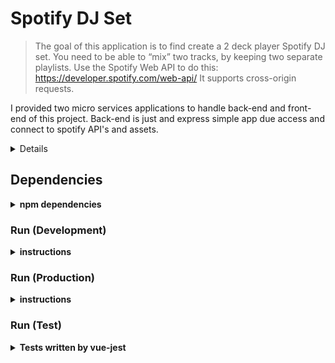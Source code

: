 # Spotify DJ Set

> The goal of this application is to find create a 2 deck player Spotify DJ set. You need to be able to “mix” two tracks, by keeping two separate playlists. Use the Spotify Web API to do this: https://developer.spotify.com/web-api/ It supports cross-origin requests.     


I provided two micro services applications to handle back-end and front-end of this project. Back-end is just and express simple app due access and connect to spotify API's and assets.    



<p><details>
  Project Structure:    
  <p><img src="./docs/structure.png" alt="structure of the store system" /></p>
</details></p>


## Dependencies

<p><details>
  <summary><b>npm dependencies</b></summary>

| Dependency | Version |
| ---------- | ------- |
| vue        | ^2.5.13 |
| vue-router | ^3.0.1  |
| vuex       | ^3.0.1  |

</details></p>


### Run (Development)

<p><details>
  <summary><b>instructions</b></summary>

#### Using npm

```shell
npm install
npm run server
npm run dev
```

</details></p>

### Run (Production)

<p><details>
  <summary><b>instructions</b></summary>

#### Using npm

```shell
npm install 

npm run build
npm run server  
npm run deploy
```

Also Dockerfiles provided for deployment.

</details></p>

### Run (Test)

<p><details>
  <summary><b>Tests written by vue-jest</b></summary>

#### Using npm

```shell
npm run test
```


</details></p>


